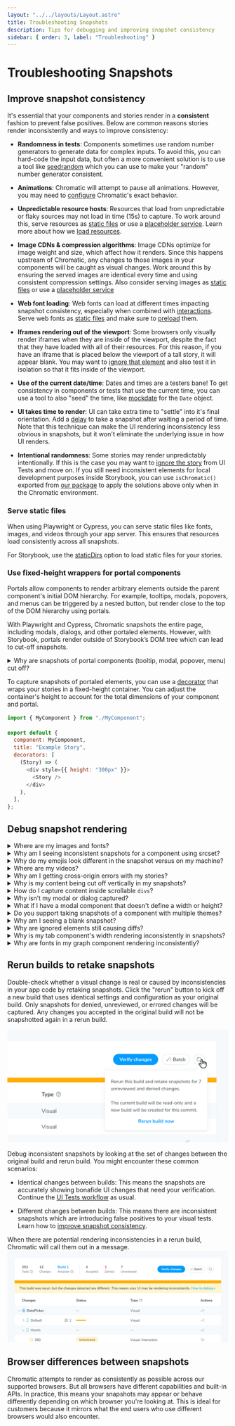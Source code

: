 ```yaml
---
layout: "../../layouts/Layout.astro"
title: Troubleshooting Snapshots
description: Tips for debugging and improving snapshot consistency
sidebar: { order: 3, label: "Troubleshooting" }
---
```


# Troubleshooting Snapshots

## Improve snapshot consistency

It's essential that your components and stories render in a **consistent** fashion to prevent false positives. Below are common reasons stories render inconsistently and ways to improve consistency:

- **Randomness in tests**: Components sometimes use random number generators to generate data for complex inputs. To avoid this, you can hard-code the input data, but often a more convenient solution is to use a tool like [seedrandom](https://github.com/davidbau/seedrandom) which you can use to make your "random" number generator consistent.

- **Animations**: Chromatic will attempt to pause all animations. However, you may need to [configure](/docs/animations) Chromatic's exact behavior.

- **Unpredictable resource hosts**: Resources that load from unpredictable or flaky sources may not load in time (15s) to capture. To work around this, serve resources as [static files](#serve-static-files) or use a [placeholder service](https://placehold.co/). Learn more about how we [load resources](/docs/resource-loading).

- **Image CDNs & compression algorithms**: Image CDNs optimize for image weight and size, which affect how it renders. Since this happens upstream of Chromatic, any changes to those images in your components will be caught as visual changes. Work around this by ensuring the served images are identical every time and using consistent compression settings. Also consider serving images as [static files](#serve-static-files) or use a [placeholder service](https://placehold.co/)

- **Web font loading**: Web fonts can load at different times impacting snapshot consistency, especially when combined with [interactions](/docs/interactions). Serve web fonts as [static files](#serve-static-files) and make sure to [preload](/docs/font-loading) them.

- **Iframes rendering out of the viewport**: Some browsers only visually render iframes when they are inside of the viewport, despite the fact that they have loaded with all of their resources. For this reason, if you have an iframe that is placed below the viewport of a tall story, it will appear blank. You may want to [ignore that element](/docs/ignoring-elements) and also test it in isolation so that it fits inside of the viewport.

- **Use of the current date/time**: Dates and times are a testers bane! To get consistency in components or tests that use the current time, you can use a tool to also "seed" the time, like [mockdate](https://www.npmjs.com/package/mockdate) for the `Date` object.

- **UI takes time to render**: UI can take extra time to "settle" into it's final orientation. Add a [delay](/docs/delay) to take a snapshot after waiting a period of time. Note that this technique can make the UI rendering inconsistency less obvious in snapshots, but it won't eliminate the underlying issue in how UI renders.

- **Intentional randomness**: Some stories may render unpredictably intentionally. If this is the case you may want to [ignore the story](/docs/ignoring-elements#with-storybook) from UI Tests and move on.
  If you still need inconsistent elements for local development purposes inside Storybook, you can use `isChromatic()` exported from [our package](/docs/ischromatic) to apply the solutions above only when in the Chromatic environment.

### Serve static files

When using Playwright or Cypress, you can serve static files like fonts, images, and videos through your app server. This ensures that resources load consistently across all snapshots.

For Storybook, use the [staticDirs](https://storybook.js.org/docs/configure/integration/images-and-assets#serving-stae-files-via-storybook-configuration) option to load static files for your stories.

### Use fixed-height wrappers for portal components

Portals allow components to render arbitrary elements outside the parent component's initial DOM hierarchy. For example, tooltips, modals, popovers, and menus can be triggered by a nested button, but render close to the top of the DOM hierarchy using portals.

With Playwright and Cypress, Chromatic snapshots the entire page, including modals, dialogs, and other portaled elements. However, with Storybook, portals render outside of Storybook’s DOM tree which can lead to cut-off snapshots.

<details>
<summary>Why are snapshots of portal components (tooltip, modal, popover, menu) cut off?</summary>

For stories, Chromatic relies on the "natural" height of your component's outermost DOM element (using Storybook's `#storybook-root` element in version 7 or higher or the `#root` element for previous versions) to determine snapshot dimensions. As portals render outside of Storybook's DOM tree, Chromatic cannot auto-detect their dimensions, which can lead to cut-off snapshots.

</details>

To capture snapshots of portaled elements, you can use a [decorator](https://storybook.js.org/docs/writing-stories/decorators#component-decorators) that wraps your stories in a fixed-height container. You can adjust the container's height to account for the total dimensions of your component and portal.

```js title="MyComponent.stories.js|jsx"
import { MyComponent } from "./MyComponent";

export default {
  component: MyComponent,
  title: "Example Story",
  decorators: [
    (Story) => (
      <div style={{ height: "300px" }}>
        <Story />
      </div>
    ),
  ],
};
```

## Debug snapshot rendering

<details>
<summary>Where are my images and fonts?</summary>

Image and font rendering can be tricky. Resources that load from unpredictable or flaky sources may not load in time (15s) to capture. Work around this by:

- Ensure fonts load [reliably fast in Chromatic](/docs/font-loading)
- Ensure resources load [reliably fast in Chromatic](/docs/resource-loading)
- Serve resources as [static files](#serve-static-files) (this also improves your test speed)
- Using a [placeholder service](https://placeholder.com/).

If your resources are behind a firewall, whitelist our domain so we can load your resources.

</details>

<details>
<summary>Why am I seeing inconsistent snapshots for a component using srcset?</summary>

The `srcset` attribute is a useful mechanism that provides the browser with a list of potential images to display, based on specified conditions such as media queries.

In most cases, Chromatic will capture the correct image from the `srcset` list. However, if multiple tests list the same image in their respective `srcset` lists, browser cache issues can result in inconsistent snapshots.

In situations like this, the best workaround is to make the `srcset` URLs unique for each test by adding a random query parameter value.

For instance, one test could have a srcset with a query parameter of `?cachebuster=1714593641616`.

```html
<picture>
  <source
    sizes="(max-width: 768px) 100vw, 50vw"
    type="image/webp"
    srcset="
​      https://placehold.co/384x384.webp?cachebuster=1714593641616 384w,
​      https://placehold.co/640x640.webp?cachebuster=1714593641616 640w,
​      https://placehold.co/750x750.webp?cachebuster=1714593641616 750w"
  />
  <img
    alt="Alt text"
    loading="eager"
    width="1500"
    height="1500"
    decoding="async"
    sizes="(max-width: 768px) 100vw, 50vw"
    src="https://placehold.co/3840x3840.jpeg"
    style="color: transparent;"
  />
</picture>
```

If another test uses the same images, they can alter the query parameter in the URL to `?currenttime=1714593641620`.

```html
<picture>
  <source
    sizes="(max-width: 768px) 100vw, 50vw"
    type="image/webp"
    srcset="
​      https://placehold.co/384x384.webp?currenttime=1714593641620 384w,
​      https://placehold.co/640x640.webp?currenttime=1714593641620 640w,
​      https://placehold.co/750x750.webp?currenttime=1714593641620 750w"
  />
  <img
    alt="Alt text"
    loading="eager"
    width="1500"
    height="1500"
    decoding="async"
    sizes="(max-width: 768px) 100vw, 50vw"
    src="https://placehold.co/3840x3840.jpeg"
    style="color: transparent;"
  />
</picture>
```

Any query parameter name can be used, just so long as the value is unique to each test.

</details>

<details>
<summary>Why do my emojis look different in the snapshot versus on my machine?</summary>

Emojis are handled by your operating system's emoji font. Most OSs have a different emoji font and those fonts tend to change over time. For example, if you view a story on a Mac you'll get Apple’s set of emojis.

Chromatic captures Chrome and Firefox snapshots in a Linux environment. It includes a common set of emojis used by most systems. Those emojis will likely look different from emojis on a consumer OS like Mac or Windows. Unfortunately, there's no workaround available at this time.

</details>

<details>
<summary>Where are my videos?</summary>

Videos are interactive and time-based which introduces inconsistencies in snapshots. Chromatic hides videos by default to prevent false positives. You'll see the poster image (if specified) or a blank space where the video is supposed to render.

</details>

<details>
<summary>Why am I getting cross-origin errors with my stories?</summary>

Most likely, you are calling into `window.parent` somewhere in your code. As we serve your test preview iframe inside our `www.chromatic.com` domain, this leads to an `x-origin` error as your code doesn't have access to our frame (with good reason!).

Generally speaking it is a good idea to wrap calls like that in a `try { } catch` in case the code is running in a context where that's not possible (e.g., Chromatic).

</details>

<details>
<summary>Why is my content being cut off vertically in my snapshots?</summary>

Make sure there are no elements inadvertently cutting off content through the use of overflow or height styles.

For elements that have relative height styles based on the size of the viewport (such as `height: 100vh`), all content nested under that element will show up in a screenshot unless either `overflow: hidden` or `overflow: scroll` is used to hide what is outside of that element (and therefore outside of the viewport).

When Chromatic takes a screenshot for an element that has a viewport-relative height as well as styling to hide/scroll the overflow, a default viewport height of `900px` will be used. This default is only used when we can't detect a "natural" height for the outermost DOM element (root ancestor), for instance, in the case of scrollable divs.

To set the height, you can add a decorator for stories that wraps them in a container with a fixed height:

```js
// MyComponent.stories.js|jsx

import { MyComponent } from "./MyComponent";

export default {
  component: MyComponent,
  title: "Example Story",
  decorators: [
    (Story) => (
      <div style={{ margin: "3em" }}>
        <Story />
      </div>
    ),
  ],
};
```

</details>

<details>
<summary>How do I capture content inside scrollable <code>divs</code>?</summary>

Scrollable divs constrain the height of their children. Change the height of the scrollable div to ensure all content fits. It's not possible for Chromatic to infer how tall scrollable divs are intended to be.

</details>

<details>
<summary>Why isn’t my modal or dialog captured?</summary>

If you use an “animateIn” effect set [delay](/docs/delay) to ensure we snapshot when the animation completes.

If your component infers its dimensions from the layout of the surrounding DOM elements (e.g., it's a modal that uses `position:fixed`), you'll need to set the height of that component's stories using a decorator.

```js
// MyComponent.stories.js|jsx

import { MyComponent } from "./MyComponent";

export default {
  component: MyComponent,
  title: "Example Story",
  decorators: [
    (storyFn) => (
      <div style={{ width: "1200px", height: "800px" }}>
        This is a decorator for modals and such {storyFn()}
      </div>
    ),
  ],
};

/*
 *👇 Render functions are a framework-specific feature to allow you control over how the component renders.
 * See https://storybook.js.org/docs/api/csf#custom-render-functions
 * to learn how to use render functions.
 */
export const StoryWithDimensions = {
  render: () => <MyComponent />,
};
```

</details>

<details>
<summary>What if I have a modal component that doesn't define a width or height?</summary>

If your component infers its dimensions from the layout of the surrounding DOM elements (e.g., it's a modal that uses `position:fixed`), you can set the height of that component's stories using a [decorator](https://storybook.js.org/docs/writing-stories/decorators#component-decorators).

```js
// MyComponent.stories.js|jsx

import { MyComponent } from "./MyComponent";

export default {
  component: MyComponent,
  title: "Example Story",
  decorators: [
    (storyFn) => (
      <div style={{ width: "1200px", height: "800px" }}>
        This is a decorator for modals and such {storyFn()}
      </div>
    ),
  ],
};

/*
 *👇 Render functions are a framework-specific feature to allow you control over how the component renders.
 * See https://storybook.js.org/docs/api/csf#custom-render-functions
 * to learn how to use render functions.
 */
export const StoryWithDimensions = {
  render: () => <MyComponent />,
  args: {},
};
```

</details>

<details>
<summary>Do you support taking snapshots of a component with multiple themes?</summary>

Yes, check out the Chromatic's [modes feature](/docs/modes) is simplifies the process of visually testing your stories with different global configs such as themes. Check out the [Themes in modes](/docs/themes) guide to get started.

</details>

<details>
<summary>Why am I seeing a blank snapshot?</summary>

Blank snapshots are often caused by:

- **An "animateIn" effect**—If your component use an “animateIn” effect [set delay](/docs/delay) to ensure we snapshot when the animation completes.

- **Position:fixed**—Fixed position elements may depend on viewport size but do not have dimensions themselves. Wrap your component in an element whose height and width are defined.

Learn more about [debugging snapshots](#improve-snapshot-consistency).

</details>

<details>
<summary>Why are ignored elements still causing diffs?</summary>

By default, Chromatic's diffing algorithm skips the DOM elements marked with either a `.chromatic-ignore` CSS class or `data-chromatic="ignore"` attribute.

However, if you're using this functionality but notice the incoming changes are still being captured. In that case, you'll need to ensure that both the [baseline](/docs/branching-and-baselines) and new snapshots retain the same dimensions (e.g., width, height, and relative positioning).

</details>

<details>
<summary>Why is my tab component's width rendering inconsistently in snapshots?</summary>

Certain UI libraries like Material calculate the dimensions of each tab by measuring the rendered width of the tab's children using JavaScript (for example, via `getBoundingClientRect()`).

However, this can lead to inconsistent snapshots in cases where you load a custom font. Fonts affect the dimensions of text within tabs. Since custom fonts can load before, during, or after the tab component itself loads, the dimensions calculated by the tab component can also vary.

The solution we recommend is to use a `<link rel="preload">` in your [`.storybook/preview-head.html`](https://storybook.js.org/docs/configure/story-rendering#adding-to-head) to preload the font before the story renders. This ensures that the dimensions of the contents inside of the tab component remain consistent when measured.

</details>

<details>
<summary>Why are fonts in my graph component rendering inconsistently?</summary>

Certain charting libraries like Highcharts measure the available space to determine where elements should be laid out.

But this can lead to inconsistent snapshots in cases where you load a custom font. Fonts can load before, during, or after the component itself loads. And different fonts have different dimensions when rendered.

The solution we recommend is to use a `<link rel="preload">` in your [`.storybook/preview-head.html`](https://storybook.js.org/docs/configure/story-rendering#adding-to-head) to preload the font before the story renders. This ensures that the dimensions and position of the fonts inside of the graph component remain consistent.

</details>

## Rerun builds to retake snapshots

Double-check whether a visual change is real or caused by inconsistencies in your app code by retaking snapshots. Click the "rerun" button to kick off a new build that uses identical settings and configuration as your original build. Only snapshots for denied, unreviewed, or errored changes will be captured. Any changes you accepted in the original build will not be snapshotted again in a rerun build.

![Rerun button](../../images/build-detail-rerun-button.png)

Debug inconsistent snapshots by looking at the set of changes between the original build and rerun build. You might encounter these common scenarios:

- Identical changes between builds: This means the snapshots are accurately showing bonafide UI changes that need your verification. Continue the [UI Tests workflow](/docs/test#verify-ui-changes) as usual.

- Different changes between builds: This means there are inconsistent snapshots which are introducing false positives to your visual tests. Learn how to [improve snapshot consistency](#improve-snapshot-consistency).

When there are potential rendering inconsistencies in a rerun build, Chromatic will call them out in a message.
![Inconsistent snapshot detection](../../images/build-detail-inconsistent-snapshot-detection.png)

## Browser differences between snapshots

Chromatic attempts to render as consistently as possible across our supported browsers. But all browsers have different capabilities and built-in APIs. In practice, this means your snapshots may appear or behave differently depending on which browser you're looking at. This is ideal for customers because it mirrors what the end users who use different browsers would also encounter.
